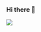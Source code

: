 ### Hi there 👋

![](http://b319.photo.store.qq.com/psb?/V12VwI1z1sfEhq/GuPgaf2yioA3sBwzzubWyXIZyooHhk3Ed9vN*L46ub8!/b/dD8BAAAAAAAA&bo=oAU4BKAFOAQRBzA!&rf=viewer_4)
